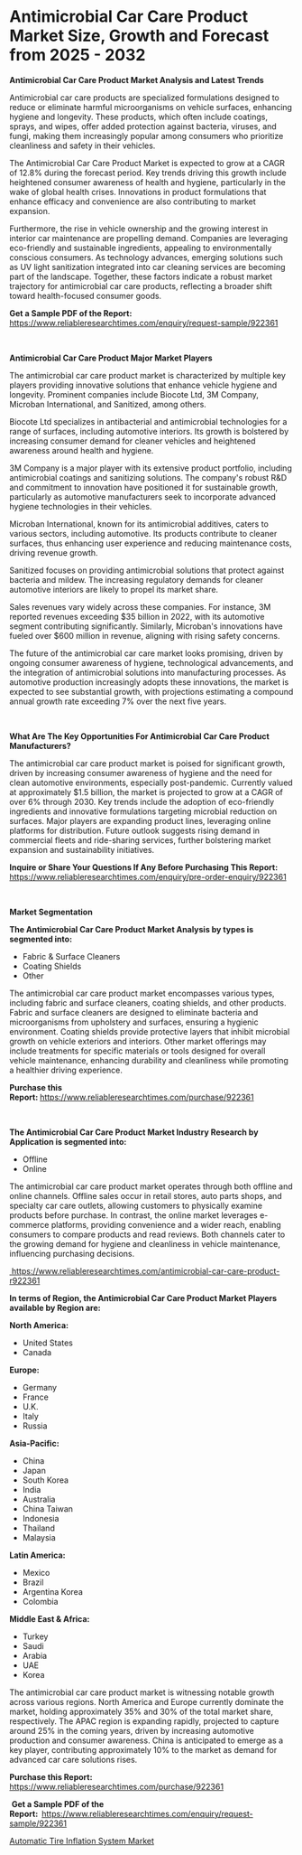 <p><h1>Antimicrobial Car Care Product Market Size, Growth and Forecast from 2025 - 2032</h1></p><p><strong>Antimicrobial Car Care Product Market Analysis and Latest Trends</strong></p>
<p><p>Antimicrobial car care products are specialized formulations designed to reduce or eliminate harmful microorganisms on vehicle surfaces, enhancing hygiene and longevity. These products, which often include coatings, sprays, and wipes, offer added protection against bacteria, viruses, and fungi, making them increasingly popular among consumers who prioritize cleanliness and safety in their vehicles. </p><p>The Antimicrobial Car Care Product Market is expected to grow at a CAGR of 12.8% during the forecast period. Key trends driving this growth include heightened consumer awareness of health and hygiene, particularly in the wake of global health crises. Innovations in product formulations that enhance efficacy and convenience are also contributing to market expansion. </p><p>Furthermore, the rise in vehicle ownership and the growing interest in interior car maintenance are propelling demand. Companies are leveraging eco-friendly and sustainable ingredients, appealing to environmentally conscious consumers. As technology advances, emerging solutions such as UV light sanitization integrated into car cleaning services are becoming part of the landscape. Together, these factors indicate a robust market trajectory for antimicrobial car care products, reflecting a broader shift toward health-focused consumer goods.</p></p>
<p><strong>Get a Sample PDF of the Report:&nbsp;</strong> <a href="https://www.reliableresearchtimes.com/enquiry/request-sample/922361?utm_campaign=3011&utm_medium=2&utm_source=Github&utm_content=ia&utm_term=30032025&utm_id=antimicrobial-car-care-product">https://www.reliableresearchtimes.com/enquiry/request-sample/922361</a></p>
<p>&nbsp;</p>
<p><strong>Antimicrobial Car Care Product Major Market Players</strong></p>
<p><p>The antimicrobial car care product market is characterized by multiple key players providing innovative solutions that enhance vehicle hygiene and longevity. Prominent companies include Biocote Ltd, 3M Company, Microban International, and Sanitized, among others.</p><p>Biocote Ltd specializes in antibacterial and antimicrobial technologies for a range of surfaces, including automotive interiors. Its growth is bolstered by increasing consumer demand for cleaner vehicles and heightened awareness around health and hygiene.</p><p>3M Company is a major player with its extensive product portfolio, including antimicrobial coatings and sanitizing solutions. The company's robust R&D and commitment to innovation have positioned it for sustainable growth, particularly as automotive manufacturers seek to incorporate advanced hygiene technologies in their vehicles.</p><p>Microban International, known for its antimicrobial additives, caters to various sectors, including automotive. Its products contribute to cleaner surfaces, thus enhancing user experience and reducing maintenance costs, driving revenue growth.</p><p>Sanitized focuses on providing antimicrobial solutions that protect against bacteria and mildew. The increasing regulatory demands for cleaner automotive interiors are likely to propel its market share.</p><p>Sales revenues vary widely across these companies. For instance, 3M reported revenues exceeding $35 billion in 2022, with its automotive segment contributing significantly. Similarly, Microban's innovations have fueled over $600 million in revenue, aligning with rising safety concerns. </p><p>The future of the antimicrobial car care market looks promising, driven by ongoing consumer awareness of hygiene, technological advancements, and the integration of antimicrobial solutions into manufacturing processes. As automotive production increasingly adopts these innovations, the market is expected to see substantial growth, with projections estimating a compound annual growth rate exceeding 7% over the next five years.</p></p>
<p>&nbsp;</p>
<p><strong>What Are The Key Opportunities For Antimicrobial Car Care Product Manufacturers?</strong></p>
<p><p>The antimicrobial car care product market is poised for significant growth, driven by increasing consumer awareness of hygiene and the need for clean automotive environments, especially post-pandemic. Currently valued at approximately $1.5 billion, the market is projected to grow at a CAGR of over 6% through 2030. Key trends include the adoption of eco-friendly ingredients and innovative formulations targeting microbial reduction on surfaces. Major players are expanding product lines, leveraging online platforms for distribution. Future outlook suggests rising demand in commercial fleets and ride-sharing services, further bolstering market expansion and sustainability initiatives.</p></p>
<p><strong>Inquire or Share Your Questions If Any Before Purchasing This Report:</strong> <a href="https://www.reliableresearchtimes.com/enquiry/pre-order-enquiry/922361?utm_campaign=3011&utm_medium=2&utm_source=Github&utm_content=ia&utm_term=30032025&utm_id=antimicrobial-car-care-product">https://www.reliableresearchtimes.com/enquiry/pre-order-enquiry/922361</a></p>
<p>&nbsp;</p>
<p><strong>Market Segmentation</strong></p>
<p><strong>The Antimicrobial Car Care Product Market Analysis by types is segmented into:</strong></p>
<p><ul><li>Fabric & Surface Cleaners</li><li>Coating Shields</li><li>Other</li></ul></p>
<p><p>The antimicrobial car care product market encompasses various types, including fabric and surface cleaners, coating shields, and other products. Fabric and surface cleaners are designed to eliminate bacteria and microorganisms from upholstery and surfaces, ensuring a hygienic environment. Coating shields provide protective layers that inhibit microbial growth on vehicle exteriors and interiors. Other market offerings may include treatments for specific materials or tools designed for overall vehicle maintenance, enhancing durability and cleanliness while promoting a healthier driving experience.</p></p>
<p><strong>Purchase this Report:&nbsp;</strong><a href="https://www.reliableresearchtimes.com/purchase/922361?utm_campaign=3011&utm_medium=2&utm_source=Github&utm_content=ia&utm_term=30032025&utm_id=antimicrobial-car-care-product">https://www.reliableresearchtimes.com/purchase/922361</a></p>
<p>&nbsp;</p>
<p><strong>The Antimicrobial Car Care Product Market Industry Research by Application is segmented into:</strong></p>
<p><ul><li>Offline</li><li>Online</li></ul></p>
<p><p>The antimicrobial car care product market operates through both offline and online channels. Offline sales occur in retail stores, auto parts shops, and specialty car care outlets, allowing customers to physically examine products before purchase. In contrast, the online market leverages e-commerce platforms, providing convenience and a wider reach, enabling consumers to compare products and read reviews. Both channels cater to the growing demand for hygiene and cleanliness in vehicle maintenance, influencing purchasing decisions.</p></p>
<p><a href="https://www.reliableresearchtimes.com/antimicrobial-car-care-product-r922361?utm_campaign=3011&utm_medium=2&utm_source=Github&utm_content=ia&utm_term=30032025&utm_id=antimicrobial-car-care-product">&nbsp;https://www.reliableresearchtimes.com/antimicrobial-car-care-product-r922361</a></p>
<p><strong>In terms of Region, the Antimicrobial Car Care Product Market Players available by Region are:</strong></p>
<p>
    <p> <strong> North America: </strong>
        <ul>
            <li>United States</li>
            <li>Canada</li>
        </ul>
        </p> 
    <p> <strong> Europe: </strong>
        <ul>
            <li>Germany</li>
            <li>France</li>
            <li>U.K.</li>
            <li>Italy</li>
            <li>Russia</li>
        </ul>
        </p> 
    <p> <strong> Asia-Pacific: </strong>
        <ul>
            <li>China</li>
            <li>Japan</li>
            <li>South Korea</li>
            <li>India</li>
            <li>Australia</li>
            <li>China Taiwan</li>
            <li>Indonesia</li>
            <li>Thailand</li>
            <li>Malaysia</li>
        </ul>
        </p> 
    <p> <strong> Latin America: </strong>
        <ul>
            <li>Mexico</li>
            <li>Brazil</li>
            <li>Argentina Korea</li>
            <li>Colombia</li>
        </ul>
        </p> 
    <p> <strong> Middle East & Africa: </strong>
        <ul>
            <li>Turkey</li>
            <li>Saudi</li>
            <li>Arabia</li>
            <li>UAE</li>
            <li>Korea</li>
        </ul>
    </p>
    </p>
<p><p>The antimicrobial car care product market is witnessing notable growth across various regions. North America and Europe currently dominate the market, holding approximately 35% and 30% of the total market share, respectively. The APAC region is expanding rapidly, projected to capture around 25% in the coming years, driven by increasing automotive production and consumer awareness. China is anticipated to emerge as a key player, contributing approximately 10% to the market as demand for advanced car care solutions rises.</p></p>
<p><strong>Purchase this Report: </strong><a href="https://www.reliableresearchtimes.com/purchase/922361?utm_campaign=3011&utm_medium=2&utm_source=Github&utm_content=ia&utm_term=30032025&utm_id=antimicrobial-car-care-product">https://www.reliableresearchtimes.com/purchase/922361</a></p>
<p>&nbsp;<strong>Get a Sample PDF of the Report:&nbsp;&nbsp;</strong><a href="https://www.reliableresearchtimes.com/enquiry/request-sample/922361?utm_campaign=3011&utm_medium=2&utm_source=Github&utm_content=ia&utm_term=30032025&utm_id=antimicrobial-car-care-product">https://www.reliableresearchtimes.com/enquiry/request-sample/922361</a></p>
<p><strong></strong></p>
<p><p><a href="https://github.com/watzondechao/Market-Research-Report-List-1/blob/main/automatic-tire-inflation-system-market.md?utm_campaign=3011&utm_medium=2&utm_source=Github&utm_content=ia&utm_term=30032025&utm_id=antimicrobial-car-care-product">Automatic Tire Inflation System Market</a></p></p>